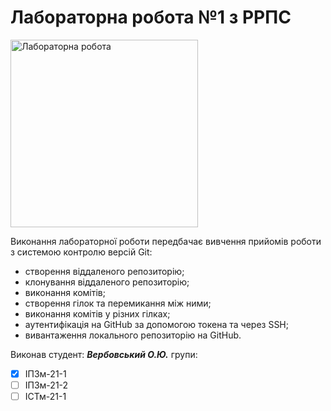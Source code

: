 # Лабораторна робота №1 з РРПС

<img src="https://media.ztu.edu.ua/wp-content/uploads/2020/02/Group-6-1-1536x465.png" alt="Лабораторна робота" width="300">

Виконання лабораторної роботи передбачає вивчення прийомів роботи з системою контролю версій Git:
- створення віддаленого репозиторію;
- клонування віддаленого репозиторію;
- виконання комітів;
- створення гілок та перемикання між ними;
- виконання комітів у різних гілках;
- аутентифікація на GitHub за допомогою токена та через SSH;
- вивантаження локального репозиторію на GitHub.

Виконав студент: ***Вербовський О.Ю.*** групи:
- [x] ІПЗм-21-1
- [ ] ІПЗм-21-2
- [ ] ІСТм-21-1